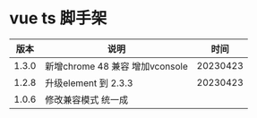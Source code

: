 # vue ts 脚手架

|版本|说明|时间|
|-|-|-|
|1.3.0|新增chrome 48 兼容 增加vconsole|20230423|
|1.2.8|升级element 到 2.3.3|20230423|
|1.0.6|修改兼容模式 统一成||
